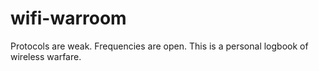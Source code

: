 # wifi-warroom
Protocols are weak. Frequencies are open. This is a personal logbook of wireless warfare.
